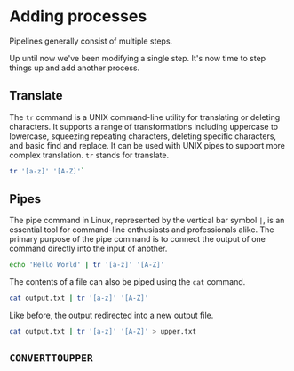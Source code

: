 # Adding processes

Pipelines generally consist of multiple steps.

Up until now we've been modifying a single step. It's now time to step things up and add another process.

## Translate

The `tr` command is a UNIX command-line utility for translating or deleting characters. It supports a range of transformations including uppercase to lowercase, squeezing repeating characters, deleting specific characters, and basic find and replace. It can be used with UNIX pipes to support more complex translation. `tr` stands for translate. 

```bash
tr '[a-z]' '[A-Z]'`
```

## Pipes

The pipe command in Linux, represented by the vertical bar symbol `|`, is an essential tool for command-line enthusiasts and professionals alike. The primary purpose of the pipe command is to connect the output of one command directly into the input of another.

```bash
echo 'Hello World' | tr '[a-z]' '[A-Z]'
```

The contents of a file can also be piped using the `cat` command.

```bash
cat output.txt | tr '[a-z]' '[A-Z]'
```

Like before, the output redirected into a new output file.

```bash
cat output.txt | tr '[a-z]' '[A-Z]' > upper.txt
```

## `CONVERTTOUPPER`



